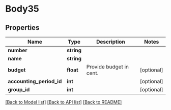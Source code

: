 # Body35

## Properties
Name | Type | Description | Notes
------------ | ------------- | ------------- | -------------
**number** | **string** |  | 
**name** | **string** |  | 
**budget** | **float** | Provide budget in cent. | [optional] 
**accounting_period_id** | **int** |  | [optional] 
**group_id** | **int** |  | [optional] 

[[Back to Model list]](../../README.md#documentation-for-models) [[Back to API list]](../../README.md#documentation-for-api-endpoints) [[Back to README]](../../README.md)


